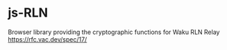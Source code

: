 # js-RLN
Browser library providing the cryptographic functions for Waku RLN Relay https://rfc.vac.dev/spec/17/
